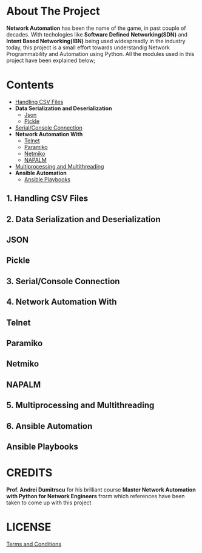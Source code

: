 # About The Project
**Network Automation** has been the name of the game, in past couple of decades. With techologies like **Software Defined Networking(SDN)** and **Intent Based Networking(IBN)** being used widespreadly in the industry today, this project is a small effort towards understandig Network Programmability and Automation using Python. All the modules used in this project have been explained below;

# Contents
* [Handling CSV Files](#1-handling-csv-files)
* **Data Serialization and Deserialization**
    * [Json](#json)
    * [Pickle](#pickle)
* [Serial/Console Connection](#3-serialconsole-connection)
* **Network Automation With**
    * [Telnet](#telnet)
    * [Paramiko](#paramiko)
    * [Netmiko](#netmiko)
    * [NAPALM](#napalm)
* [Multiprocessing and Multithreading](#5-multiprocessing-and-multithreading)
* **Ansible Automation**
    * [Ansible Playbooks](#ansible-playbooks)

## 1. Handling CSV Files
## 2. Data Serialization and Deserialization
## JSON
## Pickle
## 3. Serial/Console Connection
## 4. Network Automation With
## Telnet
## Paramiko
## Netmiko
## NAPALM
## 5. Multiprocessing and Multithreading
## 6. Ansible Automation
## Ansible Playbooks


# CREDITS
**Prof. Andrei Dumitrscu** for his brilliant course **Master Network Automation with Python for Network Engineers** frorm which references have been taken to come up with this project

# LICENSE
[Terms and Conditions](https://github.com/sapkotajeevan/pynetwork-automation/blob/master/LICENSE)
